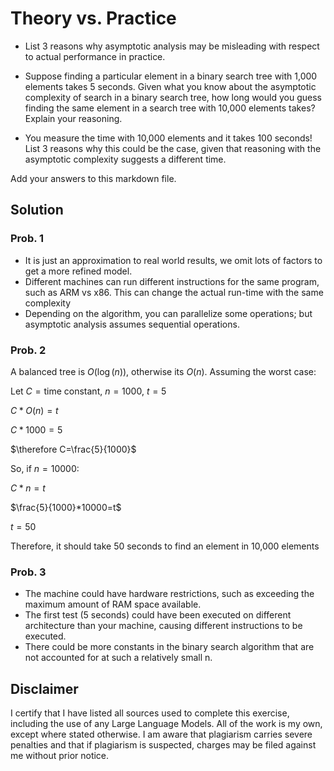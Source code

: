 # Theory vs. Practice

- List 3 reasons why asymptotic analysis may be misleading with respect to
  actual performance in practice.

- Suppose finding a particular element in a binary search tree with 1,000
  elements takes 5 seconds. Given what you know about the asymptotic complexity
  of search in a binary search tree, how long would you guess finding the same
  element in a search tree with 10,000 elements takes? Explain your reasoning.

- You measure the time with 10,000 elements and it takes 100 seconds! List 3
  reasons why this could be the case, given that reasoning with the asymptotic
  complexity suggests a different time.

Add your answers to this markdown file.

## Solution

### Prob. 1
- It is just an approximation to real world results, we omit lots of factors to get a more refined model.
- Different machines can run different instructions for the same program, such as ARM vs x86. This can change the actual run-time with the same complexity
- Depending on the algorithm, you can parallelize some operations; but asymptotic analysis assumes sequential operations.
  
### Prob. 2

A balanced tree is $O(\log(n))$, otherwise its $O(n)$. Assuming the worst case:

Let $C = \text{time constant,}$  $n=1000$, $t = 5$

$C*O(n)=t$

$C*1000=5$

$\therefore C=\frac{5}{1000}$

So, if $n=10000$:

$C*n=t$

$\frac{5}{1000}*10000=t$

$t = 50$

Therefore, it should take 50 seconds to find an element in 10,000 elements

### Prob. 3
- The machine could have hardware restrictions, such as exceeding the maximum amount of RAM space available.
- The first test (5 seconds) could have been executed on different architecture than your machine, causing different instructions to be executed.
- There could be more constants in the binary search algorithm that are not accounted for at such a relatively small n.

## Disclaimer

I certify that I have listed all sources used to complete this exercise, including the use of any Large Language Models. All of the work is my own, except where stated otherwise. I am aware that plagiarism carries severe penalties and that if plagiarism is suspected, charges may be filed against me without prior notice.
